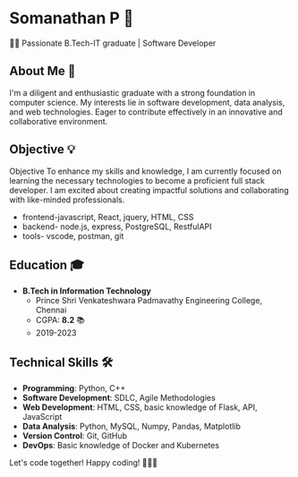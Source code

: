# Somanathan P 🚀

👨‍💻 Passionate B.Tech-IT graduate | Software Developer 

## About Me 🌟
I'm a diligent and enthusiastic graduate with a strong foundation in computer science. My interests lie in software development, data analysis, and web technologies. Eager to contribute effectively in an innovative and collaborative environment.

## Objective 💡
Objective
To enhance my skills and knowledge, I am currently focused on learning the necessary technologies to become a proficient full stack developer. I am excited about creating impactful solutions and collaborating with like-minded professionals.
- frontend-javascript, React, jquery, HTML, CSS
- backend- node.js, express, PostgreSQL, RestfulAPI
- tools- vscode, postman, git

## Education 🎓
- **B.Tech in Information Technology**
  - Prince Shri Venkateshwara Padmavathy Engineering College, Chennai
  - CGPA: **8.2** 📚
  - 2019-2023

## Technical Skills 🛠️
- **Programming**: Python, C++
- **Software Development**: SDLC, Agile Methodologies
- **Web Development**: HTML, CSS, basic knowledge of Flask, API, JavaScript
- **Data Analysis**: Python, MySQL, Numpy, Pandas, Matplotlib
- **Version Control**: Git, GitHub
- **DevOps**: Basic knowledge of Docker and Kubernetes


Let's code together! Happy coding! 🚀👨‍💻
